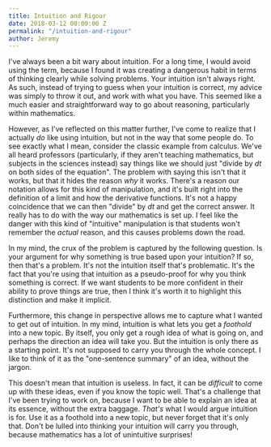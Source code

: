 ```yaml
---
title: Intuition and Rigour
date: 2018-03-12 00:00:00 Z
permalink: "/intuition-and-rigour"
author: Jeremy
---
```


I've always been a bit wary about intuition. For a long time, I would avoid using the term, because I found it was creating a dangerous habit in terms of thinking clearly while solving problems. Your intuition isn't always right. As such, instead of trying to guess when your intuition is correct, my advice was simply to throw it out, and work with what you have. This seemed like a much easier and straightforward way to go about reasoning, particularly within mathematics.

However, as I've reflected on this matter further, I've come to realize that I actually *do* like using intuition, but not in the way that some people do. To see exactly what I mean, consider the classic example from calculus. We've all heard professors (particularly, if they aren't teaching mathematics, but subjects in the sciences instead) say things like we should just "divide by $dt$ on both sides of the equation". The problem with saying this isn't that it works, but that it hides the reason *why* it works. There's a reason our notation allows for this kind of manipulation, and it's built right into the definition of a limit and how the derivative functions. It's not a happy coincidence that we can then "divide" by $dt$ and get the correct answer. It really has to do with the way our mathematics is set up. I feel like the danger with this kind of "intuitive" manipulation is that students won't remember the *actual* reason, and this causes problems down the road.

In my mind, the crux of the problem is captured by the following question. Is your argument for why something is true based upon your intuition? If so, then that's a problem. It's not the intuition itself that's problematic. It's the fact that you're using that intuition as a pseudo-proof for why you think something is correct. If we want students to be more confident in their ability to prove things are true, then I think it's worth it to highlight this distinction and make it implicit.

Furthermore, this change in perspective allows me to capture what I wanted to get out of intuition. In my mind, intuition is what lets you get a *foothold* into a new topic. By itself, you only get a rough idea of what is going on, and perhaps the direction an idea will take you. But the intuition is only there as a starting point. It's not supposed to carry you through the whole concept. I like to think of it as the "one-sentence summary" of an idea, without the jargon.

This doesn't mean that intuition is useless. In fact, it can be *difficult* to come up with these ideas, even if you know the topic well. That's a challenge that I've been trying to work on, because I want to be able to explain an idea at its essence, without the extra baggage. *That's* what I would argue intuition is for. Use it as a foothold into a new topic, but never forget that it's only that. Don't be lulled into thinking your intuition will carry you through, because mathematics has a lot of unintuitive surprises!